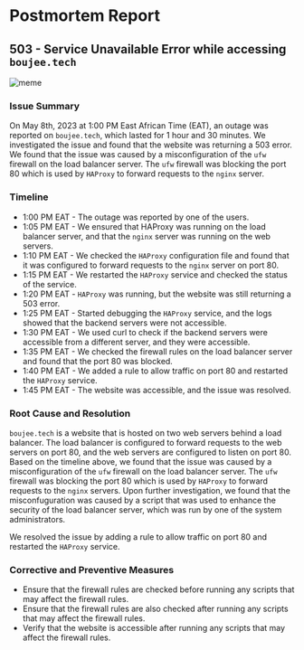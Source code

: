 # Postmortem Report

## 503 - Service Unavailable Error while accessing `boujee.tech`

![meme](./7ky843.gif)

### Issue Summary

On May 8th, 2023 at 1:00 PM East African Time (EAT),
an outage was reported on `boujee.tech`, which lasted for 1 hour and 30 minutes.
We investigated the issue and found that the website was returning a 503 error.
We found that the issue was caused by a misconfiguration of
the `ufw` firewall on the load balancer server.
The `ufw` firewall was blocking the port 80 which is used by `HAProxy`
to forward requests to the `nginx` server.

### Timeline

* 1:00 PM EAT - The outage was reported by one of the users.
* 1:05 PM EAT - We ensured that HAProxy was running on the load balancer server, and that the `nginx` server was running on the web servers.
* 1:10 PM EAT - We checked the `HAProxy` configuration file and found that it was configured to forward requests to the `nginx` server on port 80.
* 1:15 PM EAT - We restarted the `HAProxy` service and checked the status of the service.
* 1:20 PM EAT - `HAProxy` was running, but the website was still returning a 503 error.
* 1:25 PM EAT - Started debugging the `HAProxy` service, and the logs showed that the backend servers were not accessible.
* 1:30 PM EAT - We used curl to check if the backend servers were accessible from a different server, and they were accessible.
* 1:35 PM EAT - We checked the firewall rules on the load balancer server and found that the port 80 was blocked.
* 1:40 PM EAT - We added a rule to allow traffic on port 80 and restarted the `HAProxy` service.
* 1:45 PM EAT - The website was accessible, and the issue was resolved.

### Root Cause and Resolution

`boujee.tech` is a website that is hosted on two web servers behind a load balancer.
The load balancer is configured to forward requests to the web servers on port 80,
and the web servers are configured to listen on port 80.
Based on the timeline above, we found that the issue was caused by a misconfiguration
of the `ufw` firewall on the load balancer server.
The `ufw` firewall was blocking the port 80 which is used by `HAProxy` to forward requests
to the `nginx` servers.
Upon further investigation, we found that the misconfuguration was caused by a script
that was used to enhance the security of the load balancer server,
which was run by one of the system administrators.

We resolved the issue by adding a rule to allow traffic on port 80 and restarted the `HAProxy` service.

### Corrective and Preventive Measures

* Ensure that the firewall rules are checked before running any scripts that may affect the firewall rules.
* Ensure that the firewall rules are also checked after running any scripts that may affect the firewall rules.
* Verify that the website is accessible after running any scripts that may affect the firewall rules.
